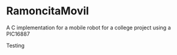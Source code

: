 RamoncitaMovil
==============

A C implementation for a mobile robot for a college project using a PIC16887

Testing
